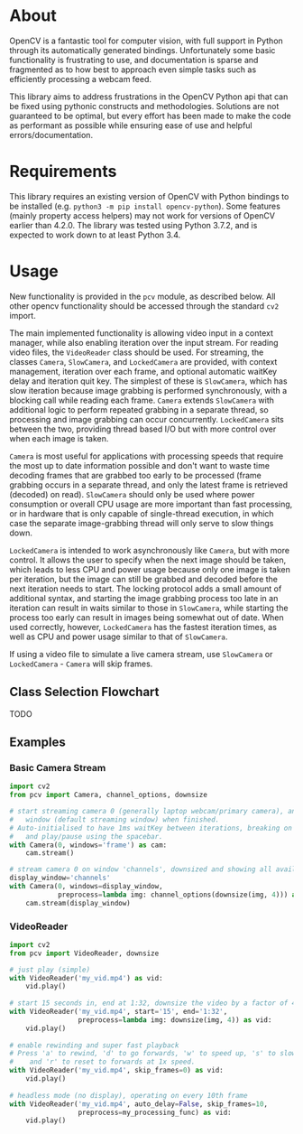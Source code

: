 # About
OpenCV is a fantastic tool for computer vision, with full support in Python
through its automatically generated bindings. Unfortunately some basic functionality
is frustrating to use, and documentation is sparse and fragmented as to how best to
approach even simple tasks such as efficiently processing a webcam feed.

This library aims to address frustrations in the OpenCV Python api that can be
fixed using pythonic constructs and methodologies. Solutions are not guaranteed to
be optimal, but every effort has been made to make the code as performant as
possible while ensuring ease of use and helpful errors/documentation.

# Requirements
This library requires an existing version of OpenCV with Python bindings to be 
installed (e.g. `python3 -m pip install opencv-python`). Some features (mainly
property access helpers) may not work for versions of OpenCV earlier than 4.2.0. 
The library was tested using Python 3.7.2, and is expected to work down to at least
Python 3.4.

# Usage
New functionality is provided in the `pcv` module, as described below. All other 
opencv functionality should be accessed through the standard `cv2` import.

The main implemented functionality is allowing video input in a context manager, 
while also enabling iteration over the input stream. For reading video files, the
`VideoReader` class should be used. For streaming, the classes `Camera`, `SlowCamera`,
and `LockedCamera` are provided, with context management, iteration over each frame,
and optional automatic waitKey delay and iteration quit key. The simplest of these is
`SlowCamera`, which has slow iteration because image grabbing is performed 
synchronously, with a blocking call while reading each frame. `Camera` extends 
`SlowCamera` with additional logic to perform repeated grabbing in a separate thread,
so processing and image grabbing can occur concurrently. `LockedCamera` sits
between the two, providing thread based I/O but with more control over when each image
is taken.

`Camera` is most useful for applications with processing speeds that require the most
up to date information possible and don't want to waste time decoding frames that are
grabbed too early to be processed (frame grabbing occurs in a separate thread, and only
the latest frame is retrieved (decoded) on read). `SlowCamera` should only be used where
power consumption or overall CPU usage are more important than fast processing, or in
hardware that is only capable of single-thread execution, in which case the
separate image-grabbing thread will only serve to slow things down.

`LockedCamera` is intended to work asynchronously like `Camera`, but with more control.
It allows the user to specify when the next image should be taken, which leads to less
CPU and power usage because only one image is taken per iteration, but the image can
still be grabbed and decoded before the next iteration needs to start. The locking 
protocol adds a small amount of additional syntax, and starting the image
grabbing process too late in an iteration can result in waits similar to those in
`SlowCamera`, while starting the process too early can result in images being somewhat
out of date. When used correctly, however, `LockedCamera` has the fastest iteration
times, as well as CPU and power usage similar to that of `SlowCamera`.

If using a video file to simulate a live camera stream, use `SlowCamera` or 
`LockedCamera` - `Camera` will skip frames.

## Class Selection Flowchart
TODO

## Examples
### Basic Camera Stream
```python
import cv2
from pcv import Camera, channel_options, downsize

# start streaming camera 0 (generally laptop webcam/primary camera), and destroy 'frame'
#   window (default streaming window) when finished.
# Auto-initialised to have 1ms waitKey between iterations, breaking on 'q' key-press,
#   and play/pause using the spacebar.
with Camera(0, windows='frame') as cam:
    cam.stream()

# stream camera 0 on window 'channels', downsized and showing all available channels.
display_window='channels'
with Camera(0, windows=display_window, 
            preprocess=lambda img: channel_options(downsize(img, 4))) as cam:
    cam.stream(display_window)
```

### VideoReader
```python
import cv2
from pcv import VideoReader, downsize

# just play (simple)
with VideoReader('my_vid.mp4') as vid:
    vid.play()
    
# start 15 seconds in, end at 1:32, downsize the video by a factor of 4
with VideoReader('my_vid.mp4', start='15', end='1:32', 
                 preprocess=lambda img: downsize(img, 4)) as vid:
    vid.play()
    
# enable rewinding and super fast playback
# Press 'a' to rewind, 'd' to go forwards, 'w' to speed up, 's' to slow down
#    and 'r' to reset to forwards at 1x speed.
with VideoReader('my_vid.mp4', skip_frames=0) as vid:
    vid.play()
    
# headless mode (no display), operating on every 10th frame
with VideoReader('my_vid.mp4', auto_delay=False, skip_frames=10,
                 preprocess=my_processing_func) as vid:
    vid.play()
```
